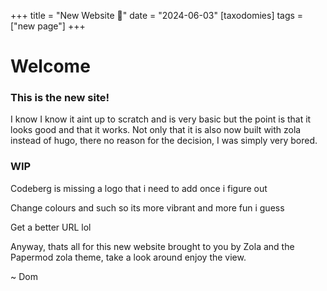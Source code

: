 +++
title = "New Website 👀"
date = "2024-06-03"
[taxodomies]
tags = ["new page"]
+++

# Welcome

### This is the new site!

I know I know it aint up to scratch and is very basic but the point is that it looks good and that it works. Not only that it is also now built with zola instead of hugo, there no reason for the decision, I was simply very bored.

### WIP

Codeberg is missing a logo that i need to add once i figure out

Change colours and such so its more vibrant and more fun i guess

Get a better URL lol

Anyway, thats all for this new website brought to you by Zola and the Papermod zola theme, take a look around enjoy the view.

~ Dom